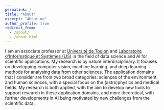 ```yaml
---
permalink: /
title: "About"
excerpt: "About me"
author_profile: true
redirect_from: 
  - /about/
  - /about.html
---
```


I am an associate professor at [Université de Toulon](https://www.univ-tln.fr/) and [Laboratoire d'Informatique et Systèmes (LIS)](https://www.lis-lab.fr/) in the field of data science and AI for scientific applications. My research is by nature interdisciplinary. It focuses on developping computer vision, machine learning, and deep learning methods for analysing data from other sciences. The application domains that I consider are from two broad categories: sciences of the environment, and human sciences, with a special focus on the (astro)physics and medical fields. My research is both applied, with the aim to develop new tools to support research in these application domains, and more theoretical, with further developments in AI being motivated by new challenges from the scientific data.
